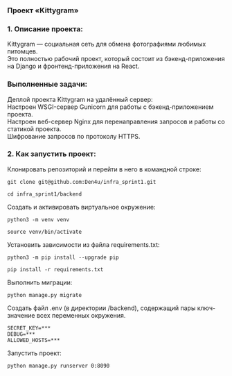 ### Проект «Kittygram»

### 1. Описание проекта:
Kittygram — социальная сеть для обмена фотографиями любимых питомцев.<br /> Это полностью рабочий проект, который состоит из бэкенд-приложения на Django и фронтенд-приложения на React.

### Выполненные задачи:
Деплой проекта Kittygram на удалённый сервер: <br />
Настроен WSGI-сервер Gunicorn для работы с бэкенд-приложением проекта. <br />
Настроен веб-сервер Nginx для перенаправления запросов и работы со статикой проекта. <br />
Шифрование запросов по протоколу HTTPS.<br />

### 2. Как запустить проект:

Клонировать репозиторий и перейти в него в командной строке:

```
git clone git@github.com:Den4u/infra_sprint1.git
```

```
cd infra_sprint1/backend
```

Cоздать и активировать виртуальное окружение:

```
python3 -m venv venv
```

```
source venv/bin/activate
```

Установить зависимости из файла requirements.txt:

```
python3 -m pip install --upgrade pip
```

```
pip install -r requirements.txt
```

Выполнить миграции:

```
python manage.py migrate
```

Cоздать файл .env (в директории /backend), содержащий пары ключ-значение всех переменных окружения.

```
SECRET_KEY=***
DEBUG=***
ALLOWED_HOSTS=***
```

Запустить проект:

```
python manage.py runserver 0:8090
```
